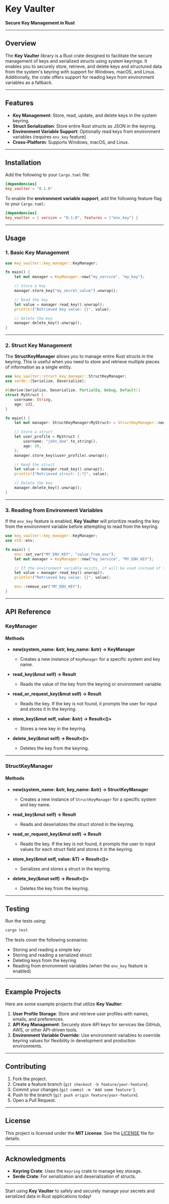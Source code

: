 # Key Vaulter

**Secure Key Management in Rust**

---

## Overview

The **Key Vaulter** library is a Rust crate designed to facilitate the secure management of keys and serialized structs using system keyrings. It enables you to securely store, retrieve, and delete keys and structured data from the system's keyring with support for Windows, macOS, and Linux. Additionally, the crate offers support for reading keys from environment variables as a fallback.

---

## Features

- **Key Management**: Store, read, update, and delete keys in the system keyring.
- **Struct Serialization**: Store entire Rust structs as JSON in the keyring.
- **Environment Variable Support**: Optionally read keys from environment variables (requires `env_key` feature).
- **Cross-Platform**: Supports Windows, macOS, and Linux.

---

## Installation

Add the following to your `Cargo.toml` file:

```toml
[dependencies]
key_vaulter = "0.1.0"
```

To enable the **environment variable support**, add the following feature flag to your `Cargo.toml`:

```toml
[dependencies]
key_vaulter = { version = "0.1.0", features = ["env_key"] }
```

---

## Usage

### 1. **Basic Key Management**

```rust
use key_vaulter::key_manager::KeyManager;

fn main() {
    let mut manager = KeyManager::new("my_service", "my_key");

    // Store a key
    manager.store_key("my_secret_value").unwrap();

    // Read the key
    let value = manager.read_key().unwrap();
    println!("Retrieved key value: {}", value);

    // Delete the key
    manager.delete_key().unwrap();
}
```

---

### 2. **Struct Key Management**

The **StructKeyManager** allows you to manage entire Rust structs in the keyring. This is useful when you need to store and retrieve multiple pieces of information as a single entity.

```rust
use key_vaulter::struct_key_manager::StructKeyManager;
use serde::{Serialize, Deserialize};

#[derive(Serialize, Deserialize, PartialEq, Debug, Default)]
struct MyStruct {
    username: String,
    age: u32,
}

fn main() {
    let mut manager: StructKeyManager<MyStruct> = StructKeyManager::new("my_system", "user_profile");

    // Store a struct
    let user_profile = MyStruct {
        username: "john_doe".to_string(),
        age: 30,
    };
    manager.store_key(&user_profile).unwrap();

    // Read the struct
    let value = manager.read_key().unwrap();
    println!("Retrieved struct: {:?}", value);

    // Delete the key
    manager.delete_key().unwrap();
}
```

---

### 3. **Reading from Environment Variables**

If the `env_key` feature is enabled, **Key Vaulter** will prioritize reading the key from the environment variable before attempting to read from the keyring.

```rust
use key_vaulter::key_manager::KeyManager;
use std::env;

fn main() {
    env::set_var("MY_ENV_KEY", "value_from_env");
    let mut manager = KeyManager::new("my_service", "MY_ENV_KEY");

    // If the environment variable exists, it will be used instead of the keyring.
    let value = manager.read_key().unwrap();
    println!("Retrieved key value: {}", value);

    env::remove_var("MY_ENV_KEY");
}
```

---

## API Reference

### **KeyManager**

#### **Methods**

- **new(system_name: &str, key_name: &str) -> KeyManager**
  - Creates a new instance of `KeyManager` for a specific system and key name.

- **read_key(&mut self) -> Result<String>**
  - Reads the value of the key from the keyring or environment variable.

- **read_or_request_key(&mut self) -> Result<String>**
  - Reads the key. If the key is not found, it prompts the user for input and stores it in the keyring.

- **store_key(&mut self, value: &str) -> Result<()>**
  - Stores a new key in the keyring.

- **delete_key(&mut self) -> Result<()>**
  - Deletes the key from the keyring.

---

### **StructKeyManager**

#### **Methods**

- **new(system_name: &str, key_name: &str) -> StructKeyManager<T>**
  - Creates a new instance of `StructKeyManager` for a specific system and key name.

- **read_key(&mut self) -> Result<T>**
  - Reads and deserializes the struct stored in the keyring.

- **read_or_request_key(&mut self) -> Result<T>**
  - Reads the key. If the key is not found, it prompts the user to input values for each struct field and stores it in the keyring.

- **store_key(&mut self, value: &T) -> Result<()>**
  - Serializes and stores a struct in the keyring.

- **delete_key(&mut self) -> Result<()>**
  - Deletes the key from the keyring.

---

## Testing

Run the tests using:

```bash
cargo test
```

The tests cover the following scenarios:
- Storing and reading a simple key
- Storing and reading a serialized struct
- Deleting keys from the keyring
- Reading from environment variables (when the `env_key` feature is enabled)

---

## Example Projects

Here are some example projects that utilize **Key Vaulter**:

1. **User Profile Storage**: Store and retrieve user profiles with names, emails, and preferences.
2. **API Key Management**: Securely store API keys for services like GitHub, AWS, or other API-driven tools.
3. **Environment Variable Override**: Use environment variables to override keyring values for flexibility in development and production environments.

---

## Contributing

1. Fork the project.
2. Create a feature branch (`git checkout -b feature/your-feature`).
3. Commit your changes (`git commit -m 'Add some feature'`).
4. Push to the branch (`git push origin feature/your-feature`).
5. Open a Pull Request.

---

## License

This project is licensed under the **MIT License**. See the [LICENSE](./LICENSE) file for details.

---

## Acknowledgments

- **Keyring Crate**: Uses the `keyring` crate to manage key storage.
- **Serde Crate**: For serialization and deserialization of structs.

---

Start using **Key Vaulter** to safely and securely manage your secrets and serialized data in Rust applications today!
